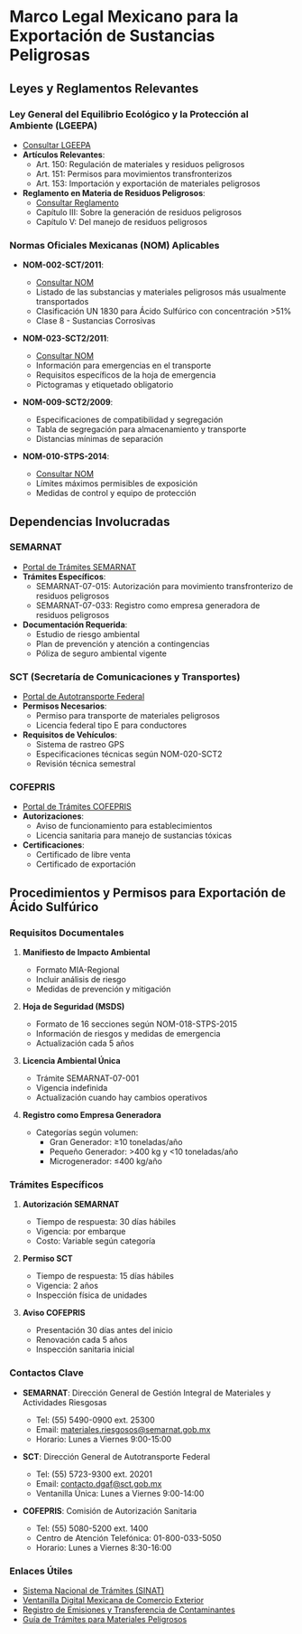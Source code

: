 # Marco Legal Mexicano para la Exportación de Sustancias Peligrosas

## Leyes y Reglamentos Relevantes

### Ley General del Equilibrio Ecológico y la Protección al Ambiente (LGEEPA)

- [Consultar LGEEPA](http://www.diputados.gob.mx/LeyesBiblio/pdf/148_210518.pdf)
- **Artículos Relevantes**:
  - Art. 150: Regulación de materiales y residuos peligrosos
  - Art. 151: Permisos para movimientos transfronterizos
  - Art. 153: Importación y exportación de materiales peligrosos
- **Reglamento en Materia de Residuos Peligrosos**:
  - [Consultar Reglamento](http://www.diputados.gob.mx/LeyesBiblio/regley/Reg_LGEEPA_MRP_311014.pdf)
  - Capítulo III: Sobre la generación de residuos peligrosos
  - Capítulo V: Del manejo de residuos peligrosos

### Normas Oficiales Mexicanas (NOM) Aplicables

- **NOM-002-SCT/2011**:

  - [Consultar NOM](http://www.dof.gob.mx/normasOficiales/4560/sct3/sct3.htm)
  - Listado de las substancias y materiales peligrosos más usualmente transportados
  - Clasificación UN 1830 para Ácido Sulfúrico con concentración >51%
  - Clase 8 - Sustancias Corrosivas

- **NOM-023-SCT2/2011**:

  - [Consultar NOM](http://www.sct.gob.mx/fileadmin/DireccionesGrales/DGAF/DGN/Normas/NOM-023-SCT2-2011.pdf)
  - Información para emergencias en el transporte
  - Requisitos específicos de la hoja de emergencia
  - Pictogramas y etiquetado obligatorio

- **NOM-009-SCT2/2009**:

  - Especificaciones de compatibilidad y segregación
  - Tabla de segregación para almacenamiento y transporte
  - Distancias mínimas de separación

- **NOM-010-STPS-2014**:
  - [Consultar NOM](http://asinom.stps.gob.mx:8145/upload/noms/Nom-010.pdf)
  - Límites máximos permisibles de exposición
  - Medidas de control y equipo de protección

## Dependencias Involucradas

### SEMARNAT

- [Portal de Trámites SEMARNAT](https://www.gob.mx/tramites/semarnat)
- **Trámites Específicos**:
  - SEMARNAT-07-015: Autorización para movimiento transfronterizo de residuos peligrosos
  - SEMARNAT-07-033: Registro como empresa generadora de residuos peligrosos
- **Documentación Requerida**:
  - Estudio de riesgo ambiental
  - Plan de prevención y atención a contingencias
  - Póliza de seguro ambiental vigente

### SCT (Secretaría de Comunicaciones y Transportes)

- [Portal de Autotransporte Federal](https://www.sct.gob.mx/transporte-y-medicina-preventiva/autotransporte-federal/)
- **Permisos Necesarios**:
  - Permiso para transporte de materiales peligrosos
  - Licencia federal tipo E para conductores
- **Requisitos de Vehículos**:
  - Sistema de rastreo GPS
  - Especificaciones técnicas según NOM-020-SCT2
  - Revisión técnica semestral

### COFEPRIS

- [Portal de Trámites COFEPRIS](https://www.gob.mx/cofepris/acciones-y-programas/tramites)
- **Autorizaciones**:
  - Aviso de funcionamiento para establecimientos
  - Licencia sanitaria para manejo de sustancias tóxicas
- **Certificaciones**:
  - Certificado de libre venta
  - Certificado de exportación

## Procedimientos y Permisos para Exportación de Ácido Sulfúrico

### Requisitos Documentales

1. **Manifiesto de Impacto Ambiental**

   - Formato MIA-Regional
   - Incluir análisis de riesgo
   - Medidas de prevención y mitigación

2. **Hoja de Seguridad (MSDS)**

   - Formato de 16 secciones según NOM-018-STPS-2015
   - Información de riesgos y medidas de emergencia
   - Actualización cada 5 años

3. **Licencia Ambiental Única**

   - Trámite SEMARNAT-07-001
   - Vigencia indefinida
   - Actualización cuando hay cambios operativos

4. **Registro como Empresa Generadora**
   - Categorías según volumen:
     - Gran Generador: ≥10 toneladas/año
     - Pequeño Generador: >400 kg y <10 toneladas/año
     - Microgenerador: ≤400 kg/año

### Trámites Específicos

1. **Autorización SEMARNAT**

   - Tiempo de respuesta: 30 días hábiles
   - Vigencia: por embarque
   - Costo: Variable según categoría

2. **Permiso SCT**

   - Tiempo de respuesta: 15 días hábiles
   - Vigencia: 2 años
   - Inspección física de unidades

3. **Aviso COFEPRIS**
   - Presentación 30 días antes del inicio
   - Renovación cada 5 años
   - Inspección sanitaria inicial

### Contactos Clave

- **SEMARNAT**: Dirección General de Gestión Integral de Materiales y Actividades Riesgosas

  - Tel: (55) 5490-0900 ext. 25300
  - Email: [materiales.riesgosos@semarnat.gob.mx](mailto:materiales.riesgosos@semarnat.gob.mx)
  - Horario: Lunes a Viernes 9:00-15:00

- **SCT**: Dirección General de Autotransporte Federal

  - Tel: (55) 5723-9300 ext. 20201
  - Email: [contacto.dgaf@sct.gob.mx](mailto:contacto.dgaf@sct.gob.mx)
  - Ventanilla Única: Lunes a Viernes 9:00-14:00

- **COFEPRIS**: Comisión de Autorización Sanitaria
  - Tel: (55) 5080-5200 ext. 1400
  - Centro de Atención Telefónica: 01-800-033-5050
  - Horario: Lunes a Viernes 8:30-16:00

### Enlaces Útiles

- [Sistema Nacional de Trámites (SINAT)](https://sistemas.semarnat.gob.mx/sinat/)
- [Ventanilla Digital Mexicana de Comercio Exterior](https://www.ventanillaunica.gob.mx/)
- [Registro de Emisiones y Transferencia de Contaminantes](https://apps1.semarnat.gob.mx:8443/retc/index.html)
- [Guía de Trámites para Materiales Peligrosos](https://www.gob.mx/semarnat/documentos/tramites-materiales-y-residuos-peligrosos)
